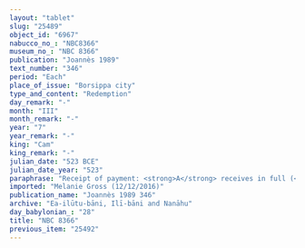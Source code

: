 ```yaml
---
layout: "tablet"
slug: "25489"
object_id: "6967"
nabucco_no_: "NBC8366"
museum_no_: "NBC 8366"
publication: "Joannès 1989"
text_number: "346"
period: "Each"
place_of_issue: "Borsippa city"
type_and_content: "Redemption"
day_remark: "-"
month: "III"
month_remark: "-"
year: "7"
year_remark: "-"
king: "Cam"
king_remark: "-"
julian_date: "523 BCE"
julian_date_year: "523"
paraphrase: "Receipt of payment: <strong>A</strong> receives in full (<em>mahāru</em>-<em>eṭēru</em>) from <strong>B</strong> 1/3 shekels of silver, remainder (<em>rēhtu</em>) of (the amount of the) exchange (<em>&scaron;up&ecirc;ltu</em>) of his arable land (<em>zēru</em>), according to (<em>ak&icirc;</em>) his promissory note (<em>u&rsquo;iltu</em>) due from (<em>ina muhhi</em>) <strong>B</strong>. Until the 17<sup>th</sup> of the month [x] <strong>A</strong> will bring and hand over (<em>na&scaron;&ucirc;</em>-<em>nadānu</em>) the promissory note to <strong>B</strong>. 3 witnesses and the scribe as well as another witness at the end of the document.<br /> &nbsp;<br /> <strong>A</strong> = Iqī&scaron;a-Marduk/&Scaron;umu-ukīn//(Ea-)ilūtu-bāni; <strong>B</strong> = Mu&scaron;ēzib-Bēl/Zēr-Bābili//(Ea-)ilūtu-bāni; Scribe = Nab&ucirc;-mukīn-apli/Nab&ucirc;-mukīn-zēri//KAL-A&Scaron;<br /> &nbsp;"
imported: "Melanie Gross (12/12/2016)"
publication_name: "Joannès 1989 346"
archive: "Ea-ilūtu-bāni, Ilī-bāni and Nanāhu"
day_babylonian_: "28"
title: "NBC 8366"
previous_item: "25492"
---
```

